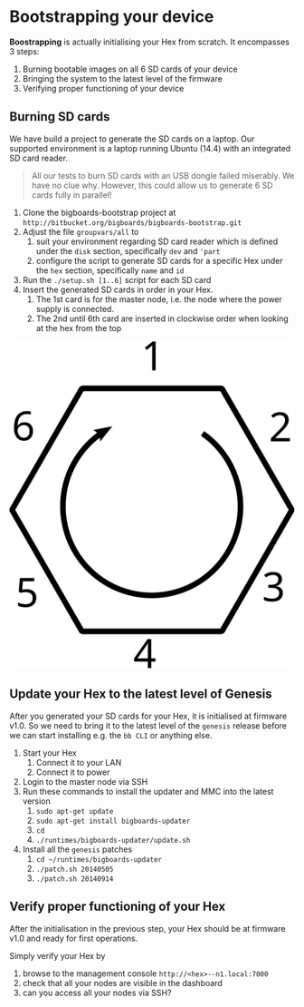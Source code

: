 # Bootstrapping your device

**Boostrapping** is actually initialising your Hex from scratch. It encompasses 3 steps: 

1. Burning bootable images on all 6 SD cards of your device
2. Bringing the system to the latest level of the firmware
3. Verifying proper functioning of your device

## Burning SD cards
We have build a project to generate the SD cards on a laptop. Our supported environment is a laptop running Ubuntu (14.4) with an integrated SD card reader. 

> All our tests to burn SD cards with an USB dongle failed miserably. We have no clue why. However, this could allow us to generate 6 SD cards fully in parallel!

1. Clone the bigboards-bootstrap project at `http://bitbucket.org/bigboards/bigboards-bootstrap.git`
2. Adjust the file `groupvars/all` to 
	1. suit your environment regarding SD card reader which is defined under the `disk` section, specifically `dev` and `'part`
	2. configure the script to generate SD cards for a specific Hex under the `hex` section, specifically `name` and `id`
3. Run the `./setup.sh [1..6]` script for each SD card 
4. Insert the generated SD cards in order in your Hex. 
	1. The 1st card is for the master node, i.e. the node where the power supply is connected.
	2. The 2nd until 6th card are inserted in clockwise order when looking at the hex from the top

![Hex and order of nodes](hex-nodes.svg)

## Update your Hex to the latest level of Genesis
After you generated your SD cards for your Hex, it is initialised at firmware v1.0. So we need to bring it to the latest level of the `genesis` release before we can start installing e.g. the `bb CLI` or anything else.

1. Start your Hex
	1. Connect it to your LAN
	1. Connect it to power
1. Login to the master node via SSH 
1. Run these commands to install the updater and MMC into the latest version
	1. `sudo apt-get update`
	1. `sudo apt-get install bigboards-updater`
	1. `cd`
	1. `./runtimes/bigboards-updater/update.sh`
1. Install all the `genesis` patches
	1. `cd ~/runtimes/bigboards-updater`
	1. `./patch.sh 20140505`
 	1. `./patch.sh 20140914`

## Verify proper functioning of your Hex
After the initialisation in the previous step, your Hex should be at firmware v1.0 and ready for first operations. 

Simply verify your Hex by 

1. browse to the management console `http://<hex>--n1.local:7000`
1. check that all your nodes are visible in the dashboard
1. can you access all your nodes via SSH?

